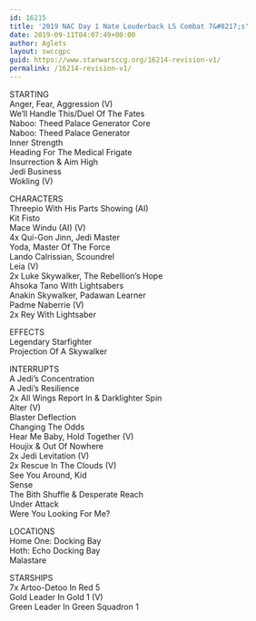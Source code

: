 ```yaml
---
id: 16215
title: '2019 NAC Day 1 Nate Louderback LS Combat 7&#8217;s'
date: 2019-09-11T04:07:49+00:00
author: Aglets
layout: swccgpc
guid: https://www.starwarsccg.org/16214-revision-v1/
permalink: /16214-revision-v1/
---
```

STARTING  
Anger, Fear, Aggression (V)  
We&#8217;ll Handle This/Duel Of The Fates  
Naboo: Theed Palace Generator Core  
Naboo: Theed Palace Generator  
Inner Strength  
Heading For The Medical Frigate  
Insurrection & Aim High  
Jedi Business  
Wokling (V)

CHARACTERS  
Threepio With His Parts Showing (AI)  
Kit Fisto  
Mace Windu (AI) (V)  
4x Qui-Gon Jinn, Jedi Master  
Yoda, Master Of The Force  
Lando Calrissian, Scoundrel  
Leia (V)  
2x Luke Skywalker, The Rebellion&#8217;s Hope  
Ahsoka Tano With Lightsabers  
Anakin Skywalker, Padawan Learner  
Padme Naberrie (V)  
2x Rey With Lightsaber

EFFECTS  
Legendary Starfighter  
Projection Of A Skywalker

INTERRUPTS  
A Jedi&#8217;s Concentration  
A Jedi&#8217;s Resilience  
2x All Wings Report In & Darklighter Spin  
Alter (V)  
Blaster Deflection  
Changing The Odds  
Hear Me Baby, Hold Together (V)  
Houjix & Out Of Nowhere  
2x Jedi Levitation (V)  
2x Rescue In The Clouds (V)  
See You Around, Kid  
Sense  
The Bith Shuffle & Desperate Reach  
Under Attack  
Were You Looking For Me?

LOCATIONS  
Home One: Docking Bay  
Hoth: Echo Docking Bay  
Malastare

STARSHIPS  
7x Artoo-Detoo In Red 5  
Gold Leader In Gold 1 (V)  
Green Leader In Green Squadron 1